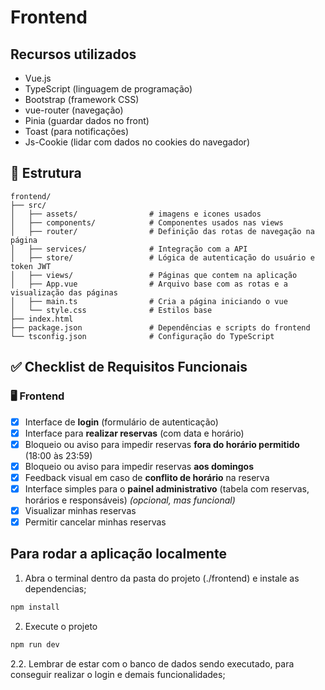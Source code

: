 # Frontend

## Recursos utilizados

- Vue.js
- TypeScript (linguagem de programação)
- Bootstrap (framework CSS)
- vue-router (navegação)
- Pinia (guardar dados no front)
- Toast (para notificações)
- Js-Cookie (lidar com dados no cookies do navegador)

## 📂 Estrutura

```
frontend/
├── src/
│   ├── assets/                # imagens e icones usados
│   ├── components/            # Componentes usados nas views
│   ├── router/                # Definição das rotas de navegação na página
│   ├── services/              # Integração com a API
│   ├── store/                 # Lógica de autenticação do usuário e token JWT
│   ├── views/                 # Páginas que contem na aplicação
│   ├── App.vue                # Arquivo base com as rotas e a visualização das páginas
│   ├── main.ts                # Cria a página iniciando o vue
│   └── style.css              # Estilos base
├── index.html
├── package.json               # Dependências e scripts do frontend
└── tsconfig.json              # Configuração do TypeScript
```

## ✅ Checklist de Requisitos Funcionais

### 🖥️ Frontend

- [x] Interface de **login** (formulário de autenticação)
- [x] Interface para **realizar reservas** (com data e horário)
- [x] Bloqueio ou aviso para impedir reservas **fora do horário permitido** (18:00 às 23:59)
- [x] Bloqueio ou aviso para impedir reservas **aos domingos**
- [x] Feedback visual em caso de **conflito de horário** na reserva
- [x] Interface simples para o **painel administrativo** (tabela com reservas, horários e responsáveis) _(opcional, mas funcional)_
- [x] Visualizar minhas reservas
- [x] Permitir cancelar minhas reservas

## Para rodar a aplicação localmente

1. Abra o terminal dentro da pasta do projeto (./frontend) e instale as dependencias;

```bash
npm install
```

2. Execute o projeto

```bash
npm run dev
```

2.2. Lembrar de estar com o banco de dados sendo executado, para conseguir realizar o login e demais funcionalidades;
